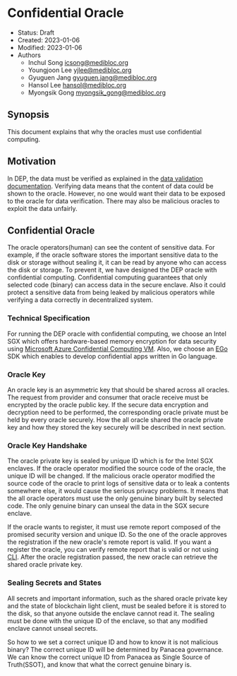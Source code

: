 # Confidential Oracle

- Status: Draft
- Created: 2023-01-06
- Modified: 2023-01-06
- Authors
    - Inchul Song <icsong@medibloc.org>
    - Youngjoon Lee <yjlee@medibloc.org>
    - Gyuguen Jang <gyuguen.jang@medibloc.org>
    - Hansol Lee <hansol@medibloc.org>
    - Myongsik Gong <myongsik_gong@medibloc.org>

## Synopsis

This document explains that why the oracles must use confidential computing.

## Motivation

In DEP, the data must be verified as explained in the [data validation documentation](./4-data-validation.md).
Verifying data means that the content of data could be shown to the oracle. However, no one would want their data to be
exposed to the oracle for data verification. There may also be malicious oracles to exploit the data unfairly.

## Confidential Oracle

The oracle operators(human) can see the content of sensitive data. For example, if the oracle software stores the
important sensitive data to the disk or storage without sealing it, it can be read by anyone who can access the disk or
storage. To prevent it, we have designed the DEP oracle with confidential computing. Confidential computing guarantees
that only selected code (binary) can access data in the secure enclave. Also it could protect a sensitive data from
being leaked by malicious operators while verifying a data correctly in decentralized system.

### Technical Specification

For running the DEP oracle with confidential computing, we choose an Intel SGX which offers hardware-based memory
encryption for data security
using [Microsoft Azure Confidential Computing VM](https://learn.microsoft.com/en-us/azure/confidential-computing/overview).
Also, we choose an [EGo](https://www.edgeless.systems/products/ego/) SDK which enables to develop confidential apps
written in Go language.

### Oracle Key

An oracle key is an asymmetric key that should be shared across all oracles. The request from provider and consumer that
oracle receive must be encrypted by the oracle public key. If the secure data encryption and decryption need to be
performed, the corresponding oracle private must be held by every oracle securely. How the all oracle shared the oracle
private key and how they stored the key securely will be described in next section.

### Oracle Key Handshake

The oracle private key is sealed by unique ID which is for the Intel SGX enclaves. If the oracle operator modified the
source code of the oracle, the unique ID will be changed. If the malicious oracle operator modified the source code of
the oracle to print logs of sensitive data or to leak a contents somewhere else, it would cause the serious privacy
problems. It means that the all oracle operators must use the only genuine binary built by selected code.
The only genuine binary can unseal the data in the SGX secure enclave.

If the oracle wants to register, it must use remote report composed of the promised security version and unique ID.
So the one of the oracle approves the registration if the new oracle's remote report is valid.
If you want a register the oracle, you can verify remote report that is valid or not using 
[CLI](verfiy-remote-report.md). After the oracle registration passed, the new oracle can retrieve the shared oracle 
private key.

### Sealing Secrets and States

All secrets and important information, such as the shared oracle private key and the state of blockchain light client,
must be sealed before it is stored to the disk, so that anyone outside the enclave cannot read it. The sealing must be
done with the unique ID of the enclave, so that any modified enclave cannot unseal secrets.

So how to we set a correct unique ID and how to know it is not malicious binary? The correct unique ID will be
determined by Panacea governance. We can know the correct unique ID from Panacea as Single Source of Truth(SSOT),
and know that what the correct genuine binary is.
